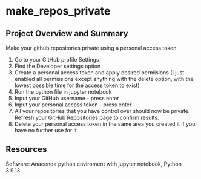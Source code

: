 # make_repos_private

## Project Overview and Summary
Make your github repositories private using a personal access token


1. Go to your GitHub profile Settings
2. Find the Developer settings option
3. Create a personal access token and apply desired permisions (I just enabled all permissions except anything with the delete option, with the lowest possible time for the access token to exist)
4. Run the python file in jupyter notebook
5. Input your GitHub username - press enter
6. Input your personal access token - press enter
7. All your repositories that you have control over should now be private. Refresh your GitHub Repositories page to confirm results.
8. Delete your personal access token in the same area you created it if you have no further use for it.


## Resources
Software: Anaconda python enviroment with jupyter notebook, Python 3.9.13
